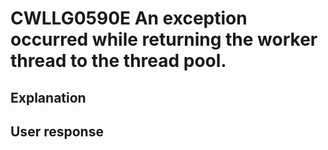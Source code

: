 # CWLLG0590E An exception occurred while returning the worker thread to the thread pool.

## Explanation

## User response